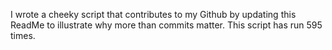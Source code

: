 I wrote a cheeky script that contributes to my Github by updating this ReadMe to illustrate why more than commits matter. This script has run 595 times.